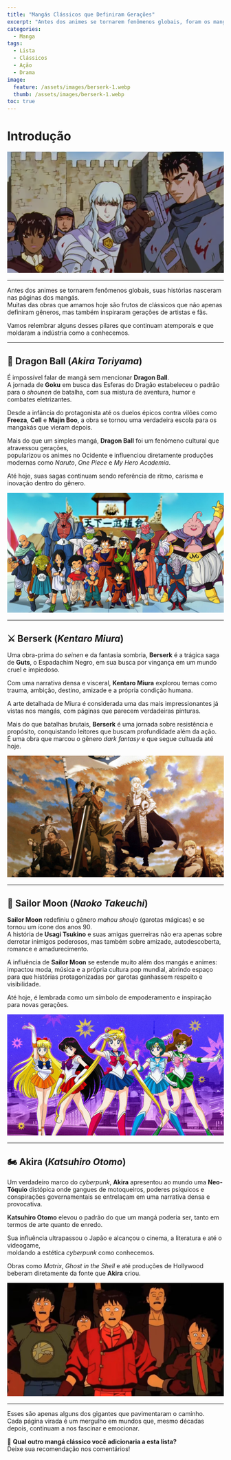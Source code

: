 ```yaml
---
title: "Mangás Clássicos que Definiram Gerações"
excerpt: "Antes dos animes se tornarem fenômenos globais, foram os mangás que plantaram as sementes. Nesta lista, relembramos obras que moldaram a indústria e inspiraram gerações."
categories:
  - Manga
tags:
  - Lista
  - Clássicos
  - Ação
  - Drama
image:
  feature: /assets/images/berserk-1.webp
  thumb: /assets/images/berserk-1.webp
toc: true
---
```


# Introdução

![Painel do mangá Berserk](/assets/images/berserk-1.webp)

---

Antes dos animes se tornarem fenômenos globais, suas histórias nasceram nas páginas dos mangás.  
Muitas das obras que amamos hoje são frutos de clássicos que não apenas definiram gêneros, mas também inspiraram gerações de artistas e fãs.  

Vamos relembrar alguns desses pilares que continuam atemporais e que moldaram a indústria como a conhecemos.

---

## 🐲 Dragon Ball (*Akira Toriyama*)

É impossível falar de mangá sem mencionar **Dragon Ball**.  
A jornada de **Goku** em busca das Esferas do Dragão estabeleceu o padrão para o *shounen* de batalha, com sua mistura de aventura, humor e combates eletrizantes.  

Desde a infância do protagonista até os duelos épicos contra vilões como **Freeza**, **Cell** e **Majin Boo**, a obra se tornou uma verdadeira escola para os mangakás que vieram depois.

Mais do que um simples mangá, **Dragon Ball** foi um fenômeno cultural que atravessou gerações,  
popularizou os animes no Ocidente e influenciou diretamente produções modernas como *Naruto*, *One Piece* e *My Hero Academia*.  

Até hoje, suas sagas continuam sendo referência de ritmo, carisma e inovação dentro do gênero.

![Imagem de Dragon Ball](/assets/images/dragon-ball.webp)

---

## ⚔️ Berserk (*Kentaro Miura*)

Uma obra-prima do *seinen* e da fantasia sombria, **Berserk** é a trágica saga de **Guts**, o Espadachim Negro, em sua busca por vingança em um mundo cruel e impiedoso.  

Com uma narrativa densa e visceral, **Kentaro Miura** explorou temas como trauma, ambição, destino, amizade e a própria condição humana.

A arte detalhada de Miura é considerada uma das mais impressionantes já vistas nos mangás, com páginas que parecem verdadeiras pinturas.  

Mais do que batalhas brutais, **Berserk** é uma jornada sobre resistência e propósito, conquistando leitores que buscam profundidade além da ação.  
É uma obra que marcou o gênero *dark fantasy* e que segue cultuada até hoje.

![Guts, o Espadachim Negro, no mangá Berserk](/assets/images/berserk-2.webp)

---

## 🌙 Sailor Moon (*Naoko Takeuchi*)

**Sailor Moon** redefiniu o gênero *mahou shoujo* (garotas mágicas) e se tornou um ícone dos anos 90.  
A história de **Usagi Tsukino** e suas amigas guerreiras não era apenas sobre derrotar inimigos poderosos, mas também sobre amizade, autodescoberta, romance e amadurecimento.

A influência de **Sailor Moon** se estende muito além dos mangás e animes:  
impactou moda, música e a própria cultura pop mundial, abrindo espaço para que histórias protagonizadas por garotas ganhassem respeito e visibilidade.  

Até hoje, é lembrada como um símbolo de empoderamento e inspiração para novas gerações.

![As Guerreiras Sailors no mangá Sailor Moon](/assets/images/sailor-moon.webp)

---

## 🏍️ Akira (*Katsuhiro Otomo*)

Um verdadeiro marco do *cyberpunk*, **Akira** apresentou ao mundo uma **Neo-Tóquio** distópica onde gangues de motoqueiros, poderes psíquicos e conspirações governamentais se entrelaçam em uma narrativa densa e provocativa.  

**Katsuhiro Otomo** elevou o padrão do que um mangá poderia ser, tanto em termos de arte quanto de enredo.

Sua influência ultrapassou o Japão e alcançou o cinema, a literatura e até o videogame,  
moldando a estética *cyberpunk* como conhecemos.  

Obras como *Matrix*, *Ghost in the Shell* e até produções de Hollywood beberam diretamente da fonte que **Akira** criou.

![Cena icônica do mangá Akira](/assets/images/akira.webp)

---

Esses são apenas alguns dos gigantes que pavimentaram o caminho.  
Cada página virada é um mergulho em mundos que, mesmo décadas depois, continuam a nos fascinar e emocionar.

📖 **Qual outro mangá clássico você adicionaria a esta lista?**  
Deixe sua recomendação nos comentários!
